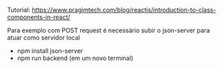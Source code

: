 Tutorial:
https://www.pragimtech.com/blog/reactjs/introduction-to-class-components-in-react/

Para exemplo com POST request é necessário subir o json-server para atuar como servidor local
 - npm install json-server
 - npm run backend (em um novo terminal)





